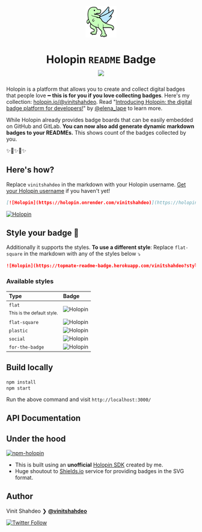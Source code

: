 <div align='center'>
  <img src='./public/images/holopin-icon.png'/>
  <h1>Holopin <code>README</code> Badge<br/>
  <img src='https://holopin.onrender.com/vinitshahdeo'/>
  </h1>
</div>

Holopin is a platform that allows you to create and collect digital badges that people love ━ **this is for you if you love collecting badges**. Here's my collection: [holopin.io/@vinitshahdeo](https://www.holopin.io/@vinitshahdeo). Read "[Introducing Holopin: the digital badge platform for developers!](https://dev.to/elenalape/introducing-holopin-the-digital-badge-platform-for-developers-2hlk)" by [@elena_lape](https://twitter.com/elena_lape) to learn more.

While Holopin already provides badge boards that can be easily embedded on GitHub and GitLab. **You can now also add generate dynamic markdown badges to your READMEs.** This shows count of the badges collected by you.

✨🦖✨🦖✨

## Here's how?
Replace `vinitshahdeo` in the markdown with your Holopin username. [Get your Holopin username](https://www.holopin.io/) if you haven't yet!

```markdown
[![Holopin](https://holopin.onrender.com/vinitshahdeo)](https://holopin.io/@vinitshahdeo)
```
[![Holopin](https://holopin.onrender.com/vinitshahdeo)](https://holopin.io/@vinitshahdeo)

## Style your badge 💅

Additionally it supports the styles. **To use a different style**: Replace `flat-square` in the markdown with any of the styles below ⤵

```markdown
![Holopin](https://topmate-readme-badge.herokuapp.com/vinitshahdeo?style=flat-square)
```

### Available styles

| Type  | Badge  |
|:---|:---|
| `flat` <br> <sub>This is the default style.<sub>  | ![Holopin](https://holopin.onrender.com/vinitshahdeo) |
| `flat-square`  | ![Holopin](https://holopin.onrender.com/vinitshahdeo?style=flat-square)  |
| `plastic`  | ![Holopin](https://holopin.onrender.com/vinitshahdeo?style=plastic)  |
| `social`  | ![Holopin](https://holopin.onrender.com/vinitshahdeo?style=social)  |
| `for-the-badge`  | ![Holopin](https://holopin.onrender.com/vinitshahdeo?style=for-the-badge)  |

## Build locally

```console
npm install
npm start
```

Run the above command and visit `http://localhost:3000/`

## API Documentation

## Under the hood

[![npm-holopin](https://img.shields.io/npm/v/holopin?logo=npm)](https://www.npmjs.com/package/holopin)

- This is built using an **unofficial** [Holopin SDK](https://github.com/vinitshahdeo/holopin) created by me.
- Huge shoutout to [Shields.io](https://shields.io/) service for providing badges in the SVG format.

## Author

Vinit Shahdeo ❯ **[@vinitshahdeo](https://github.com/vinitshahdeo)**

[![Twitter Follow](https://img.shields.io/twitter/follow/Vinit_Shahdeo.svg?style=social)](https://twitter.com/Vinit_Shahdeo)
